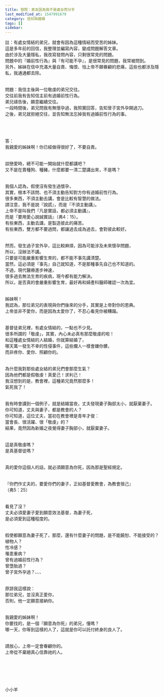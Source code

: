 ```yaml
---
title: 發問：男友因為我不是處女而分手
last_modified_at: 1547991679
category: 信仰與婚姻
tags: []
sidebar: 
---
```


<p>註：有處女情結的弟兄，就會有因為這種情結而受苦的姊妹。<br/>這是多年前的回信，我整理並編寫內容，變成問題解答文章。<br/>由於涉及大量隱私，我改寫發問內容，只剩很常見的問題。<br/>問題中的『婚前性行為』與『有可能不孕』，是很常見的問題，我常被問到。<br/>另外，姊妹在信中充滿大量自責、悔恨、怕上帝不願眷顧的悲痛，這些也都涉及隱私，我通通都去除。<br/><!--more--><br/><br/>問題：我信主後與一位敬虔的弟兄交往。<br/>交往前我有告知信主前有過婚前性行為。<br/>弟兄禱告後，願意繼續交往。<br/>一段時間後，弟兄問我有無懷孕過，我照實回答，告知曾子宮外孕開過刀。<br/>之後，弟兄就拒絕交往，並告知無法忘掉我有過婚前性行為的事。<br/><br/><br/><br/> <br/>答：<br/>我親愛的姊妹啊！你已經做得很好了，不要自責。<br/> <br/><br/>談戀愛時，總不可能一開始就什麼都講吧？<br/>又不是在賣種狗、種豬，什麼都要一清二楚講出來，不是嗎？<br/> <br/><br/>我個人認為，假使沒有發生過懷孕，<br/>其實，根本不該問、也不須主動告知對方你有過婚前性行為。<br/>很多東西，不須主動去講，會是比較有智慧的做法。<br/>請注意，我不是說『說謊』，而是『不須主動講』。<br/>上帝不是叫我們『凡是實話，都必須主動講』，<br/>而是『要用愛心說誠實話』（弗4：15）。<br/>有些東西，主動去講，是製造彼此的痛苦。<br/>有些東西，雙方都不要過問，都讓過去成為過去，會對彼此較好。<br/><br/><br/>然而，發生過子宮外孕，這比較麻煩，因為可能涉及未來懷孕問題，<br/>所以，沒辦法不講。<br/>只要是可能嚴重影響生育的，都不能不事先講清楚。<br/>當然，這必須是『事先』自己就知道，不是那種事先自己也不知道的。<br/>不過，現代醫療進步神速，<br/>很多過去無法生育的疾病，現今都有能力解決。<br/>所以，是否真的會嚴重影響生育，最好再和婦產科醫師確認一次為宜。<br/> <br/><br/>姊妹啊！<br/>我認為，那位弟兄的表現與你們後來的分手，其實是上帝對你的恩典。<br/>上帝並非不愛你，而是因為太愛你了，不忍心看見你被糟蹋。<br/><br/><br/>基督徒弟兄裡，有處女情結的，一點也不少見。<br/>很多所謂的「敬虔」，其實，內心未必真有那麼敬虔的啦！<br/>和這種處女情結的人結婚，你就算結婚了，<br/>哪天萬一發生不幸的性侵事件，這些爛人一樣會嫌你髒，<br/>而非疼你、愛你、照顧你的。<br/> <br/><br/>為什麼我對那些處女結的弟兄們會那麼生氣？<br/>因為他們都是假敬虔！真愛己！求利己！<br/>我沒想到的是，教會裡，這種弟兄竟然那麼多！<br/>氣死我了！<br/> <br/><br/>我有時會講到一個例子，就是結婚當夜，丈夫發現妻子胸部太小，就厭棄妻子。<br/>你可知道，丈夫與妻子，都是教會的人？<br/>你可知道，這位丈夫，當初在教會裡是青年才俊：<br/>當會長、很活躍、很「敬虔」的？<br/>結果，竟然因為新婚之夜覺得妻子胸部小，就厭棄妻子。<br/><br/><br/>這是真敬虔嗎？<br/>是真基督徒嗎？<br/> <br/> <br/>真的愛你這個人的話，就必須願意為你死，因為那是聖經規定。<br/> <br/><br/>『你們作丈夫的，要愛你們的妻子，正如基督愛教會，為教會捨己』<br/>（弗5：25）<br/> <br/><br/>看見了沒？<br/>丈夫必須愛妻子愛到願意效法基督，為妻子死，<br/>是必須愛到這種程度的。<br/> <br/><br/>假使都願意為妻子死了，那麼，還有什麼妻子的問題，是不能饒恕、不能接受的？<br/>植物人？<br/>性冷感？<br/>罹患重病？<br/>曾有過婚前性行為？<br/>曾墮胎過？<br/>曾子宮外孕過？、、、<br/><br/> <br/>原諒我這樣說：<br/>那位弟兄，並沒真正愛你，<br/>否則，他一定願意接納你。<br/> <br/><br/>我親愛的姊妹啊！<br/>你要找的，是一個『願意為你死』的弟兄，懂嗎？<br/>哪一天，你等到這樣的人了，這就是你可以託付終身的良人了。<br/> <br/><br/>請放心，上帝一定會眷顧你的。<br/>上帝從不棄絕真心信靠祂的人。<br/> <br/><br/><br/><br/><br/><br/>小小羊<br/><br/><br/><br/><br/><br/><br/>
</p>